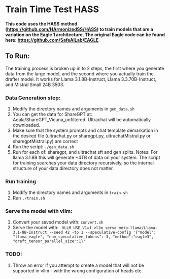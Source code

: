 # Train Time Test HASS
#### This code uses the HASS method (https://github.com/HArmonizedSS/HASS) to train models that are a variation on the Eagle 1 architecture.  The original Eagle code can be found here: https://github.com/SafeAILab/EAGLE

## To Run:

The training process is broken up in to 2 steps, the first where you generate data from the large model, and the second where you actually train the drafter model. It works for Llama 3.1.8B-Instruct, Llama 3.3.70B-Instruct, and Mistral Small 24B 3503.


### Data Generation step:

1. Modify the directory names and arguments in `gen_data.sh`
2. You can get the data for ShareGPT at:  Aeala/ShareGPT_Vicuna_unfiltered.  Ultrachat will be automatically downloaded.
3. Make sure that the system prompts and chat template demarkation in the desired file (ultrachat.py or sharegpt.py, ultrachatMistral.py or sharegptMistral.py) are correct
4. Run the script: `./gen_data.sh`
5. Run for each of: sharegpt, and ultrachat sft and gen splits.
Notes:  For llama 3.1.8B this will generate ~4TB of data on your system.  The script for training searches your data directory recursively, so the internal structure of your data directory does not matter.

### Run training
1. Modify the directory names and arguments in `train.sh`
3. Run `./train.sh`

### Serve the model with vllm:
1. Convert your saved model with: `convert.sh`
2. Serve the model with: ` VLLM_USE_V1=1 vllm serve meta-llama/Llama-3.1-8B-Instruct --seed 42 -tp 1 --speculative-config '{"model": "llama_eagle", "num_speculative_tokens": 3, "method":"eagle3", "draft_tensor_parallel_size":1}'`



### TODO:
1. Throw an error if you attempt to create a model that will not be supported in vllm - with the wrong configuration of heads etc.

